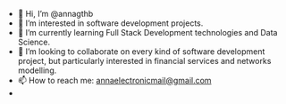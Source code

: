 - 👋 Hi, I’m @annagthb
- 👀 I’m interested in software development projects.
- 🌱 I’m currently learning Full Stack Development technologies and Data Science.
- 💞️ I’m looking to collaborate on every kind of software development project, but particularly interested in financial services and networks modelling.
- 📫 How to reach me: annaelectronicmail@gmail.com
- 

